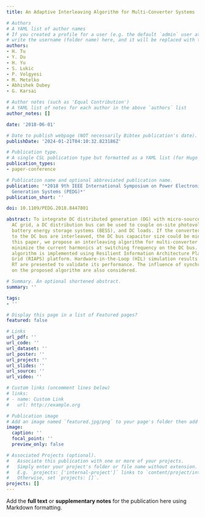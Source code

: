 ```yaml
---
title: An Adaptive Interleaving Algorithm for Multi-Converter Systems

# Authors
# A YAML list of author names
# If you created a profile for a user (e.g. the default `admin` user at `content/authors/admin/`), 
# write the username (folder name) here, and it will be replaced with their full name and linked to their profile.
authors:
- H. Tu
- Y. Du
- H. Yu
- S. Lukic
- P. Volgyesi
- M. Metelko
- Abhishek Dubey
- G. Karsai

# Author notes (such as 'Equal Contribution')
# A YAML list of notes for each author in the above `authors` list
author_notes: []

date: '2018-06-01'

# Date to publish webpage (NOT necessarily Bibtex publication's date).
publishDate: '2024-01-21T04:10:32.823186Z'

# Publication type.
# A single CSL publication type but formatted as a YAML list (for Hugo requirements).
publication_types:
- paper-conference

# Publication name and optional abbreviated publication name.
publication: '*2018 9th IEEE International Symposium on Power Electronics for Distributed
  Generation Systems (PEDG)*'
publication_short: ''

doi: 10.1109/PEDG.2018.8447801

abstract: To integrate DC distributed generation (DG) with micro-source into the existing
  AC grid, a DC distribution bus can be used to couple on-site photovoltaics (PV),
  battery energy storage systems (BESS), and DC loads. If the converters connected
  to the DC bus are interleaved, the DC bus capacitor size could be minimized. In
  this paper, we propose an interleaving algorithm for multi-converter systems to
  minimize the current harmonics at switching frequency on the DC bus. The proposed
  algorithm is implemented using Resilient Information Architecture Platform for Smart
  Grid (RIAPS) platform. Hardware-in-the-Loop (HIL) simulation results based on Opal-
  RT are presented to validate its performance. The influence of synchronization frequency
  on the proposed algorithm are also considered.

# Summary. An optional shortened abstract.
summary: ''

tags:
- ''

# Display this page in a list of Featured pages?
featured: false

# Links
url_pdf: ''
url_code: ''
url_dataset: ''
url_poster: ''
url_project: ''
url_slides: ''
url_source: ''
url_video: ''

# Custom links (uncomment lines below)
# links:
# - name: Custom Link
#   url: http://example.org

# Publication image
# Add an image named `featured.jpg/png` to your page's folder then add a caption below.
image:
  caption: ''
  focal_point: ''
  preview_only: false

# Associated Projects (optional).
#   Associate this publication with one or more of your projects.
#   Simply enter your project's folder or file name without extension.
#   E.g. `projects: ['internal-project']` links to `content/project/internal-project/index.md`.
#   Otherwise, set `projects: []`.
projects: []
---
```


Add the **full text** or **supplementary notes** for the publication here using Markdown formatting.
